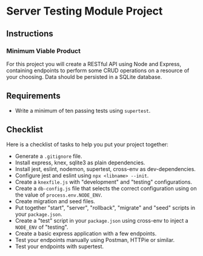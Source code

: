 # Server Testing Module Project

## Instructions

### Minimum Viable Product

For this project you will create a RESTful API using Node and Express, containing endpoints to perform some CRUD operations on a resource of your choosing. Data should be persisted in a SQLite database.

## Requirements

- Write a minimum of ten passing tests using `supertest`.

## Checklist

Here is a checklist of tasks to help you put your project together:

- Generate a `.gitignore` file.
- Install express, knex, sqlite3 as plain dependencies.
- Install jest, eslint, nodemon, supertest, cross-env as dev-dependencies.
- Configure jest and eslint using `npx <libname> --init`.
- Create a `knexfile.js` with "development" and "testing" configurations.
- Create a `db-config.js` file that selects the correct configuration using on the value of `process.env.NODE_ENV`.
- Create migration and seed files.
- Put together "start", "server", "rollback", "migrate" and "seed" scripts in your `package.json`.
- Create a "test" script in your `package.json` using cross-env to inject a `NODE_ENV` of "testing".
- Create a basic express application with a few endpoints.
- Test your endpoints manually using Postman, HTTPie or similar.
- Test your endpoints with supertest.
